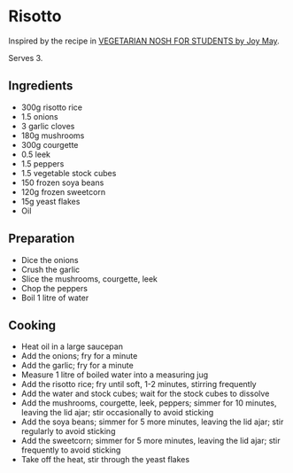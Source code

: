 # Risotto

Inspired by the recipe in [VEGETARIAN NOSH FOR STUDENTS by Joy May](https://noshbooks.com/vegetarian-nosh-for-student-4th-edition/).

Serves 3.

## Ingredients

- 300g risotto rice
- 1.5 onions
- 3 garlic cloves
- 180g mushrooms
- 300g courgette
- 0.5 leek
- 1.5 peppers
- 1.5 vegetable stock cubes
- 150 frozen soya beans
- 120g frozen sweetcorn
- 15g yeast flakes
- Oil

## Preparation

- Dice the onions
- Crush the garlic
- Slice the mushrooms, courgette, leek
- Chop the peppers
- Boil 1 litre of water

## Cooking

- Heat oil in a large saucepan
- Add the onions; fry for a minute
- Add the garlic; fry for a minute
- Measure 1 litre of boiled water into a measuring jug
- Add the risotto rice; fry until soft, 1-2 minutes, stirring frequently
- Add the water and stock cubes; wait for the stock cubes to dissolve
- Add the mushrooms, courgette, leek, peppers; simmer for 10 minutes, leaving the lid ajar; stir occasionally to avoid sticking
- Add the soya beans; simmer for 5 more minutes, leaving the lid ajar; stir regularly to avoid sticking
- Add the sweetcorn; simmer for 5 more minutes, leaving the lid ajar; stir frequently to avoid sticking
- Take off the heat, stir through the yeast flakes
